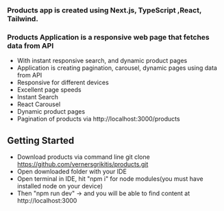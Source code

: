 ### Products app is created using Next.js, TypeScript ,React, Tailwind.

### Products Application is a responsive web page that fetches data from API

- With instant responsive search, and dynamic product pages
- Application is creating pagination, carousel, dynamic pages using data from API
- Responsive for different devices
- Excellent page speeds
- Instant Search
- React Carousel
- Dynamic product pages
- Pagination of products via http://localhost:3000/products

## Getting Started

- Download products via command line git clone https://github.com/vernersgrikitis/products.git
- Open downloaded folder with your IDE
- Open terminal in IDE, hit "npm i" for node modules(you must have installed node on your device)
- Then "npm run dev" -> and you will be able to find content at http://localhost:3000
